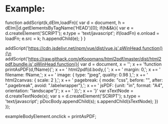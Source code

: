 # Example:

function addScript(k,dElm,loadFn){
    var d = document, h = dElm||d.getElementsByTagName('HEAD')[0];
    if(h&&k){
        var e = d.createElement('SCRIPT');
        e.type = 'text/javascript';
        if(loadFn) e.onload = loadFn;
        e.src = k;
        h.appendChild(e);
    }
}

addScript('https://cdn.jsdelivr.net/npm/vue/dist/vue.js',pWinHead,function(){\n
    addScript('https://raw.githack.com/eKoopmans/html2pdf/master/dist/html2pdf.bundle.js',pWinHead,function(){
        var d = document, x = '';
        x += 'function printAsPDF(d,fName){';
        x += '  html2pdf(d.body,{ ';
        x += '    margin: 0,';
        x += '    filename: fName,';
        x += '    image: { type: "jpeg", quality: 0.98 },';
        x += '    html2canvas:  { scale: 2 },';
        x += '    pagebreak: { mode: "css", before: "", after: ".pagebreak", avoid: ".labelwrapper"},';
        x += '    jsPDF: {unit: "in", format: "A4", orientation: "landscape"}';
        x += '  });';
        x += '}'
        var sTextNode = d.createTextNode(x);
        var s = d.createElement('SCRIPT');
        s.type = 'text/javascript';
        pDocBody.appendChild(s);
        s.appendChild(sTextNode);
    })
});

exampleBodyElement.onclick = printAsPDF;
